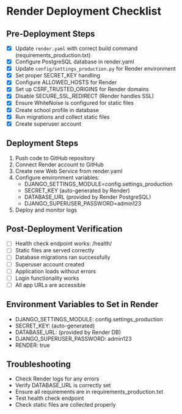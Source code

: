 # Render Deployment Checklist

## Pre-Deployment Steps
- [x] Update `render.yaml` with correct build command (requirements_production.txt)
- [x] Configure PostgreSQL database in render.yaml
- [x] Update `config/settings_production.py` for Render environment
- [x] Set proper SECRET_KEY handling
- [x] Configure ALLOWED_HOSTS for Render
- [x] Set up CSRF_TRUSTED_ORIGINS for Render domains
- [x] Disable SECURE_SSL_REDIRECT (Render handles SSL)
- [x] Ensure WhiteNoise is configured for static files
- [x] Create school profile in database
- [x] Run migrations and collect static files
- [x] Create superuser account

## Deployment Steps
1. Push code to GitHub repository
2. Connect Render account to GitHub
3. Create new Web Service from render.yaml
4. Configure environment variables:
   - DJANGO_SETTINGS_MODULE=config.settings_production
   - SECRET_KEY (auto-generated by Render)
   - DATABASE_URL (provided by Render PostgreSQL)
   - DJANGO_SUPERUSER_PASSWORD=admin123
5. Deploy and monitor logs

## Post-Deployment Verification
- [ ] Health check endpoint works: /health/
- [ ] Static files are served correctly
- [ ] Database migrations ran successfully
- [ ] Superuser account created
- [ ] Application loads without errors
- [ ] Login functionality works
- [ ] All app URLs are accessible

## Environment Variables to Set in Render
- DJANGO_SETTINGS_MODULE: config.settings_production
- SECRET_KEY: (auto-generated)
- DATABASE_URL: (provided by Render DB)
- DJANGO_SUPERUSER_PASSWORD: admin123
- RENDER: true

## Troubleshooting
- Check Render logs for any errors
- Verify DATABASE_URL is correctly set
- Ensure all requirements are in requirements_production.txt
- Test health check endpoint
- Check static files are collected properly
